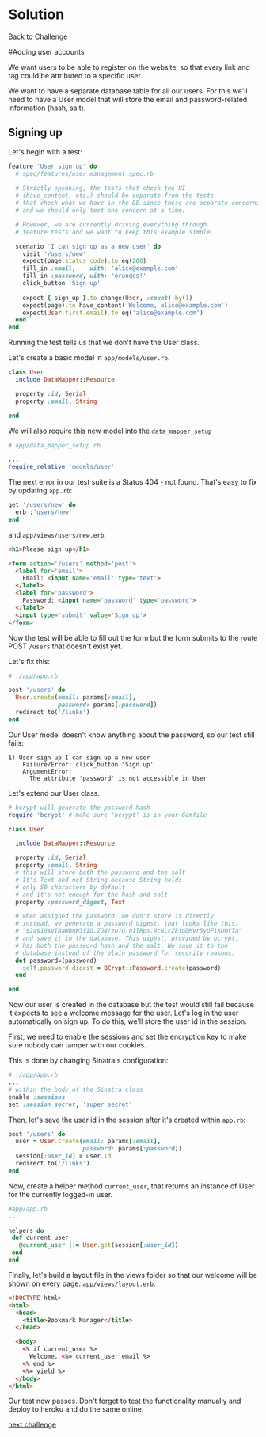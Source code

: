 # Solution

[Back to Challenge](../18_adding_user_accounts.md)

#Adding user accounts

We want users to be able to register on the website, so that every link and tag could be attributed to a specific user.

We want to have a separate database table for all our users. For this we'll need to have a User model that will store the email and password-related information (hash, salt).

## Signing up

Let's begin with a test:

```ruby
feature 'User sign up' do
  # spec/features/user_management_spec.rb
  
  # Strictly speaking, the tests that check the UI
  # (have_content, etc.) should be separate from the tests
  # that check what we have in the DB since these are separate concerns
  # and we should only test one concern at a time.

  # However, we are currently driving everything through
  # feature tests and we want to keep this example simple.

  scenario 'I can sign up as a new user' do
    visit '/users/new'
    expect(page.status_code).to eq(200)
    fill_in :email,    with: 'alice@example.com'
    fill_in :password, with: 'oranges!'
    click_button 'Sign up'
    
    expect { sign_up }.to change(User, :count).by(1)
    expect(page).to have_content('Welcome, alice@example.com')
    expect(User.first.email).to eq('alice@example.com')
  end
end
```

Running the test tells us that we don't have the User class.

Let's create a basic model in `app/models/user.rb`.

```ruby
class User
  include DataMapper::Resource

  property :id, Serial
  property :email, String

end
```

We will also require this new model into the `data_mapper_setup`


```ruby
# app/data_mapper_setup.rb

...
require_relative 'models/user'
```

The next error in our test suite is a Status 404 - not found.
That's easy to fix by updating `app.rb`:

```ruby
get '/users/new' do
  erb :'users/new'
end

```

and ```app/views/users/new.erb```.

```html
<h1>Please sign up</h1>

<form action='/users' method='post'>
  <label for='email'>
    Email: <input name='email' type='text'>
  </label>
  <label for='password'>
    Password: <input name='password' type='password'>
  </label>
  <input type='submit' value='Sign up'>
</form>
```

Now the test will be able to fill out the form but the form submits to the route POST `/users` that doesn't exist yet.

Let's fix this:

```ruby
# ./app/app.rb

post '/users' do
  User.create(email: params[:email],
              password: params[:password])
  redirect to('/links')
end
```

Our User model doesn't know anything about the password, so our test still fails:

```
1) User sign up I can sign up a new user
    Failure/Error: click_button 'Sign up'
    ArgumentError:
      The attribute 'password' is not accessible in User
```

Let's extend our User class.

```ruby
# bcrypt will generate the password hash
require 'bcrypt' # make sure 'bcrypt' is in your Gemfile

class User

  include DataMapper::Resource

  property :id, Serial
  property :email, String
  # this will store both the password and the salt
  # It's Text and not String because String holds
  # only 50 characters by default
  # and it's not enough for the hash and salt
  property :password_digest, Text

  # when assigned the password, we don't store it directly
  # instead, we generate a password digest, that looks like this:
  # "$2a$10$vI8aWBnW3fID.ZQ4/zo1G.q1lRps.9cGLcZEiGDMVr5yUP1KUOYTa"
  # and save it in the database. This digest, provided by bcrypt,
  # has both the password hash and the salt. We save it to the
  # database instead of the plain password for security reasons.
  def password=(password)
    self.password_digest = BCrypt::Password.create(password)
  end

end
```

Now our user is created in the database but the test would still fail because it expects to see a welcome message for the user. Let's log in the user automatically on sign up. To do this, we'll store the user id in the session.

First, we need to enable the sessions and set the encryption key to make sure nobody can tamper with our cookies.

This is done by changing Sinatra's configuration:

```ruby
# ./app/app.rb
...
# within the body of the Sinatra class
enable :sessions
set :session_secret, 'super secret'
```

Then, let's save the user id in the session after it's created within `app.rb`:

```ruby
post '/users' do
  user = User.create(email: params[:email],
                     password: params[:password])
  session[:user_id] = user.id
  redirect to('/links')
end
```

Now, create a helper method `current_user`, that returns an instance of User for the currently logged-in user.

```ruby
#app/app.rb
...

helpers do
 def current_user
   @current_user ||= User.get(session[:user_id])
 end
end
```

Finally, let's build a layout file in the views folder so that our welcome will be shown on every page.
`app/views/layout.erb`:
```html
<!DOCTYPE html>
<html>
  <head>
    <title>Bookmark Manager</title>
  </head>

  <body>
    <% if current_user %>
      Welcome, <%= current_user.email %>
    <% end %>
    <%= yield %>
  </body>
</html>
```

Our test now passes. Don't forget to test the functionality manually and deploy to heroku and do the same online.


[next challenge](../19_password_confirmation.md)

